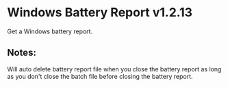 # Windows Battery Report v1.2.13
Get a Windows battery report.

## Notes:
Will auto delete battery report file when you close the battery report as long as you don't close the batch file before closing the battery report.  
